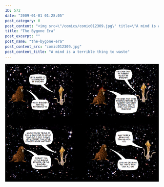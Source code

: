 ```yaml
---
ID: 572
date: "2009-01-01 01:28:05"
post_category: 0
post_content: "<img src=\"/comics/comic012309.jpg\" title=\"A mind is a terrible thing to waste\" />"
title: "The Bygone Era"
post_excerpt: ""
post_name: "the-bygone-era"
post_content_src: "comic012309.jpg"
post_content_title: "A mind is a terrible thing to waste"
---
```



[![A mind is a terrible thing to waste](/comics-hi-res/comic012309.jpg)](/comics-hi-res/comic012309.jpg)
